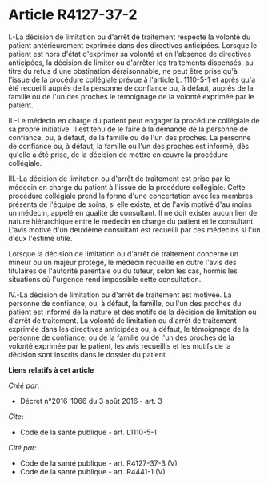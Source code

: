 # Article R4127-37-2

I.-La décision de limitation ou d'arrêt de traitement respecte la volonté du patient antérieurement exprimée dans des
directives anticipées. Lorsque le patient est hors d'état d'exprimer sa volonté et en l'absence de directives anticipées, la
décision de limiter ou d'arrêter les traitements dispensés, au titre du refus d'une obstination déraisonnable, ne peut être
prise qu'à l'issue de la procédure collégiale prévue à l'article L. 1110-5-1 et après qu'a été recueilli auprès de la
personne de confiance ou, à défaut, auprès de la famille ou de l'un des proches le témoignage de la volonté exprimée par le
patient. 

II.-Le médecin en charge du patient peut engager la procédure collégiale de sa propre initiative. Il est tenu de le faire à
la demande de la personne de confiance, ou, à défaut, de la famille ou de l'un des proches. La personne de confiance ou, à
défaut, la famille ou l'un des proches est informé, dès qu'elle a été prise, de la décision de mettre en œuvre la procédure
collégiale. 

III.-La décision de limitation ou d'arrêt de traitement est prise par le médecin en charge du patient à l'issue de la
procédure collégiale. Cette procédure collégiale prend la forme d'une concertation avec les membres présents de l'équipe de
soins, si elle existe, et de l'avis motivé d'au moins un médecin, appelé en qualité de consultant. Il ne doit exister aucun
lien de nature hiérarchique entre le médecin en charge du patient et le consultant. L'avis motivé d'un deuxième consultant
est recueilli par ces médecins si l'un d'eux l'estime utile. 

Lorsque la décision de limitation ou d'arrêt de traitement concerne un mineur ou un majeur protégé, le médecin recueille en
outre l'avis des titulaires de l'autorité parentale ou du tuteur, selon les cas, hormis les situations où l'urgence rend
impossible cette consultation. 

IV.-La décision de limitation ou d'arrêt de traitement est motivée. La personne de confiance, ou, à défaut, la famille, ou
l'un des proches du patient est informé de la nature et des motifs de la décision de limitation ou d'arrêt de traitement. La
volonté de limitation ou d'arrêt de traitement exprimée dans les directives anticipées ou, à défaut, le témoignage de la
personne de confiance, ou de la famille ou de l'un des proches de la volonté exprimée par le patient, les avis recueillis et
les motifs de la décision sont inscrits dans le dossier du patient.

**Liens relatifs à cet article**

_Créé par_:

  - Décret n°2016-1066 du 3 août 2016 - art. 3

_Cite_:

  - Code de la santé publique - art. L1110-5-1

_Cité par_:

  - Code de la santé publique - art. R4127-37-3 (V)
  - Code de la santé publique - art. R4441-1 (V)
